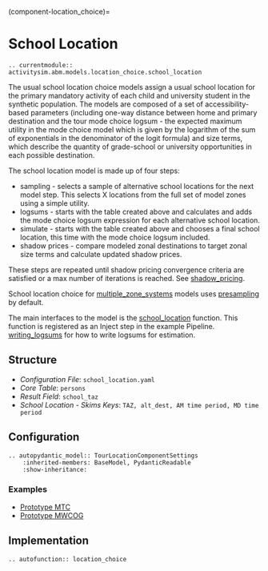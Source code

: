 (component-location_choice)=
# School Location

```{eval-rst}
.. currentmodule:: activitysim.abm.models.location_choice.school_location
```

The usual school location choice models assign a usual school location for the primary
mandatory activity of each child and university student in the
synthetic population. The models are composed of a set of accessibility-based parameters
(including one-way distance between home and primary destination and the tour mode choice
logsum - the expected maximum utility in the mode choice model which is given by the
logarithm of the sum of exponentials in the denominator of the logit formula) and size terms,
which describe the quantity of grade-school or university opportunities in each possible
destination.

The school location model is made up of four steps:
  * sampling - selects a sample of alternative school locations for the next model step. This selects X locations from the full set of model zones using a simple utility.
  * logsums - starts with the table created above and calculates and adds the mode choice logsum expression for each alternative school location.
  * simulate - starts with the table created above and chooses a final school location, this time with the mode choice logsum included.
  * shadow prices - compare modeled zonal destinations to target zonal size terms and calculate updated shadow prices.

These steps are repeated until shadow pricing convergence criteria are satisfied or a max number of iterations is reached. See [shadow_pricing](shadow_pricing).

School location choice for [multiple_zone_systems](multiple_zone_systems) models uses [presampling](presampling) by default.

The main interfaces to the model is the [school_location](activitysim.abm.models.location_choice.school_location) function.
This function is registered as an Inject step in the example Pipeline. [writing_logsums](writing_logsums) for how to write logsums for estimation.

## Structure

- *Configuration File*: `school_location.yaml`
- *Core Table*: `persons`
- *Result Field*: `school_taz`
- *School Location - Skims Keys*: `TAZ, alt_dest, AM time period, MD time period`

## Configuration

```{eval-rst}
.. autopydantic_model:: TourLocationComponentSettings
    :inherited-members: BaseModel, PydanticReadable
    :show-inheritance:
```

### Examples

- [Prototype MTC](https://github.com/ActivitySim/activitysim/blob/main/activitysim/examples/prototype_mtc/configs/school_location.yaml)
- [Prototype MWCOG](https://github.com/ActivitySim/activitysim/blob/main/activitysim/examples/prototype_mwcog/configs/school_location.yaml)


## Implementation

```{eval-rst}
.. autofunction:: location_choice
```
